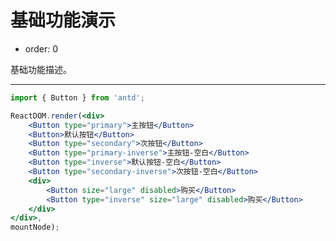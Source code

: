# 基础功能演示

- order: 0

基础功能描述。

---

````jsx
import { Button } from 'antd';

ReactDOM.render(<div>
    <Button type="primary">主按钮</Button>
    <Button>默认按钮</Button>
    <Button type="secondary">次按钮</Button>
    <Button type="primary-inverse">主按钮-空白</Button>
    <Button type="inverse">默认按钮-空白</Button>
    <Button type="secondary-inverse">次按钮-空白</Button>
    <div>
        <Button size="large" disabled>购买</Button>
        <Button type="inverse" size="large" disabled>购买</Button>
    </div>
</div>,
mountNode);
````

<style>
#components-button-demo-basic .ant-btn {
  margin-right: 8px;
  margin-bottom: 12px;
}
</style>
